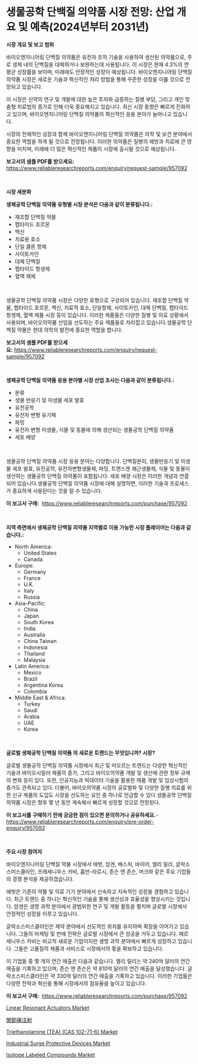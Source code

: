 <p><h1>생물공학 단백질 의약품 시장 전망: 산업 개요 및 예측(2024년부터 2031년)</h1></p><p><strong>시장 개요 및 보고 범위</strong></p>
<p><p>바이오엔지니어링 단백질 의약품은 유전자 조작 기술을 사용하여 생산된 의약품으로, 주로 생체 내의 단백질을 대체하거나 보완하는데 사용됩니다. 이 시장은 현재 4.3%의 연평균 성장률을 보이며, 미래에도 안정적인 성장이 예상됩니다. 바이오엔지니어링 단백질 의약품 시장은 새로운 기술과 혁신적인 처리 방법을 통해 꾸준한 성장을 이룰 것으로 전망되고 있습니다.</p><p>이 시장은 신약의 연구 및 개발에 대한 높은 투자와 급증하는 질병 부담, 그리고 개인 맞춤형 치료법의 증가로 인해 더욱 중요해지고 있습니다. 최신 시장 동향은 빠르게 진화하고 있으며, 바이오엔지니어링 단백질 의약품의 혁신적인 응용 분야가 늘어나고 있습니다.</p><p>시장의 전체적인 성장과 함께 바이오엔지니어링 단백질 의약품은 의학 및 보건 분야에서 중요한 역할을 하게 될 것으로 전망됩니다. 이러한 의약품은 질병의 예방과 치료에 큰 영향을 미치며, 미래에 더 많은 혁신적인 제품이 시장에 출시될 것으로 예상됩니다.</p></p>
<p><strong>보고서의 샘플 PDF를 받으세요:</strong> <a href="https://www.reliableresearchreports.com/enquiry/request-sample/957092">https://www.reliableresearchreports.com/enquiry/request-sample/957092</a></p>
<p>&nbsp;</p>
<p><strong>시장 세분화</strong></p>
<p><strong>생체공학 단백질 의약품 유형별 시장 분석은 다음과 같이 분류됩니다.:</strong></p>
<p><ul><li>재조합 단백질 약물</li><li>펩타이드 호르몬</li><li>백신</li><li>치료용 효소</li><li>단일 클론 항체</li><li>사이토카인</li><li>대체 단백질</li><li>펩타이드 항생제</li><li>혈액 제제</li></ul></p>
<p>&nbsp;</p>
<p><p>생물공학 단백질 의약품 시장은 다양한 유형으로 구성되어 있습니다. 재조합 단백질 약물, 펩타이드 호르몬, 백신, 치료적 효소, 단일항체, 사이토카인, 대체 단백질, 펩타이드 항생제, 혈액 제품 시장 등이 있습니다. 이러한 제품들은 다양한 질병 및 의료 상황에서 사용되며, 바이오의약품 산업을 선도하는 주요 제품들로 자리잡고 있습니다.생물공학 단백질 약물은 현대 의학의 발전에 중요한 역할을 합니다.</p></p>
<p><strong>보고서의 샘플 PDF를 받으세요:</strong>&nbsp;<a href="https://www.reliableresearchreports.com/enquiry/request-sample/957092">https://www.reliableresearchreports.com/enquiry/request-sample/957092</a></p>
<p>&nbsp;</p>
<p><strong> 생체공학 단백질 의약품 응용 분야별 시장 산업 조사는 다음과 같이 분류됩니다.:</strong></p>
<p><ul><li>분류</li><li>생물 반응기 및 미생물 세포 발효</li><li>유전공학</li><li>유전자 변형 유기체</li><li>파밍</li><li>유전자 변형 미생물, 식물 및 동물에 의해 생산되는 생물공학 단백질 의약품</li><li>세포 배양</li></ul></p>
<p>&nbsp;</p>
<p><p>생물공학 단백질 의약품 시장 응용 분야는 다양합니다. 단백질분리, 생물반응기 및 미생물 세포 발효, 유전공학, 유전자변형생물체, 파밍, 트랜스젠 쾌근생물체, 식물 및 동물이 생산하는 생물공학 단백질 의약품이 포함됩니다. 세포 배양 시장은 이러한 개념과 연결되어 있습니다.생물공학 단백질 의약품 시장에 대해 설명하면, 이러한 기술과 프로세스가 중요하게 사용된다는 것을 알 수 있습니다.</p></p>
<p><strong>이 보고서 구매:</strong>&nbsp; <a href="https://www.reliableresearchreports.com/purchase/957092">https://www.reliableresearchreports.com/purchase/957092</a></p>
<p>&nbsp;</p>
<p><strong>지역 측면에서 생체공학 단백질 의약품 지역별로 이용 가능한 시장 플레이어는 다음과 같습니다.:</strong></p>
<p><ul>
    <li>
        North America:
        <ul>
            <li>United States</li>
            <li>Canada</li>
        </ul>
    </li>
    <li>
        Europe:
        <ul>
            <li>Germany</li>
            <li>France</li>
            <li>U.K.</li>
            <li>Italy</li>
            <li>Russia</li>
        </ul>
    </li>
    <li>
        Asia-Pacific:
        <ul>
            <li>China</li>
            <li>Japan</li>
            <li>South Korea</li>
            <li>India</li>
            <li>Australia</li>
            <li>China Taiwan</li>
            <li>Indonesia</li>
            <li>Thailand</li>
            <li>Malaysia</li>
        </ul>
    </li>
    <li>
        Latin America:
        <ul>
            <li>Mexico</li>
            <li>Brazil</li>
            <li>Argentina Korea</li>
            <li>Colombia</li>
        </ul>
    </li>
    <li>
        Middle East & Africa:
        <ul>
            <li>Turkey</li>
            <li>Saudi</li>
            <li>Arabia</li>
            <li>UAE</li>
            <li>Korea</li>
        </ul>
    </li>
    </ul></p>
<p>&nbsp;</p>
<p><strong>글로벌 생체공학 단백질 의약품 의 새로운 트렌드는 무엇입니까? 시장?</strong></p>
<p><p>글로벌 생물공학 단백질 의약품 시장에서 최근 및 떠오르는 트렌드는 다양한 혁신적인 기술과 바이오시밀러 제품의 증가, 그리고 바이오의약품 개발 및 생산에 관한 정부 규제의 변화 등이 있다. 또한, 인공지능과 빅데이터 기술을 활용한 제품 개발 및 임상시험의 증가도 관측되고 있다. 더불어, 바이오의약품 시장의 글로벌화 및 다양한 질병 치료를 위한 신규 제품의 도입도 시장을 선도하는 요인 중 하나로 언급할 수 있다.생물공학 단백질 의약품 시장은 향후 몇 년 동안 계속해서 빠르게 성장할 것으로 전망된다.</p></p>
<p><strong>이 보고서를 구매하기 전에 궁금한 점이 있으면 문의하거나 공유하세요.</strong>- <a href="https://www.reliableresearchreports.com/enquiry/pre-order-enquiry/957092">https://www.reliableresearchreports.com/enquiry/pre-order-enquiry/957092</a></p>
<p>&nbsp;</p>
<p><strong>주요 시장 참여자</strong></p>
<p><p>바이오엔지니어링 단백질 약물 시장에서 애벗, 암겐, 배스처, 바이어, 엘리 릴리, 글락소스미스클라인, 프레세니우스 카비, 홉만-라로시, 존슨 앤 존슨, 머크와 같은 주요 기업들의 경쟁 분석을 제공하겠습니다.</p><p>애벗은 기존의 약물 및 의료 기기 분야에서 신속하고 지속적인 성장을 경험하고 있습니다. 최근 트렌드 중 하나는 혁신적인 기술을 통해 생산성과 효율성을 향상시키는 것입니다. 암겐은 생명 과학 분야에서 광범위한 연구 및 개발 활동을 펼치며 글로벌 시장에서 안정적인 성장을 이루고 있습니다.</p><p>글락소스미스클라인은 제약 분야에서 선도적인 위치를 유지하며 확장을 이어가고 있습니다. 그들의 마케팅 및 판매 전략은 글로벌 시장에서 큰 성공을 거두고 있습니다. 페르세니우스 카비는 비교적 새로운 기업이지만 생명 과학 분야에서 빠르게 성장하고 있습니다. 그들은 고품질의 제품과 서비스로 시장에서의 몫을 확보하고 있습니다.</p><p>이 기업들 중 몇 개의 연간 매출은 다음과 같습니다. 엘리 릴리는 약 240억 달러의 연간 매출을 기록하고 있으며, 존슨 앤 존슨은 약 810억 달러의 연간 매출을 달성했습니다. 글락소스미스클라인은 약 330억 달러의 연간 매출을 기록하고 있습니다. 이러한 기업들은 다양한 전략과 혁신을 통해 시장에서의 점유율을 높이고 있습니다.</p></p>
<p><strong>이 보고서 구매:</strong>&nbsp;&nbsp;<a href="https://www.reliableresearchreports.com/purchase/957092">https://www.reliableresearchreports.com/purchase/957092</a></p>
<p><p><a href="https://github.com/derrinmiltonellis35gcl/Market-Research-Report-List-1/blob/main/linear-resonant-actuators-market.md">Linear Resonant Actuators Market</a></p><p><a href="https://github.com/efcvopdgkdx128/Market-Research-Report-List-1/blob/main/8057521187003.md">関節痛注射</a></p><p><a href="https://meowing-lemming-dd3.notion.site/Global-Triethanolamine-TEA-CAS-102-71-6-Market-by-Types-Applications-and-Major-Players-with-R-fe37c93b50654002a927a744673facfa">Triethanolamine (TEA) (CAS 102-71-6) Market</a></p><p><a href="https://view.publitas.com/reportprime-1/industrial-surge-protective-devices-market-size-share-trends-analysis-report-by-material-by-type-by-end-user-by-region-and-segment-forecasts-2024-2031/">Industrial Surge Protective Devices Market</a></p><p><a href="https://github.com/Chiragrp22/Market-Research-Report-List-3/blob/main/isotope-labeled-compounds-market.md">Isotope Labeled Compounds Market</a></p></p>
